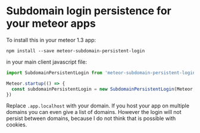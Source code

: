 # Subdomain login persistence for your meteor apps

To install this in your meteor 1.3 app:

```
npm install --save meteor-subdomain-persistent-login
```

in your main client javascript file:

```javascript
import SubdomainPersistentLogin from 'meteor-subdomain-persistent-login'

Meteor.startup(() => {
  const subdomainPersistentLogin = new SubdomainPersistentLogin(Meteor, ['.app.localhost'])
})
```

Replace `.app.localhost` with your domain. If you host your app on multiple domains
you can even give a list of domains. However the login will not persist between domains,
because I do not think that is possible with cookies.
